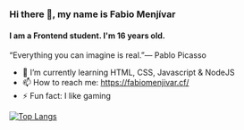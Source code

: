 ### Hi there 👋, my name is Fabio Menjívar
#### I am a Frontend student. I'm 16 years old.
“Everything you can imagine is real.”― Pablo Picasso

- 🌱 I’m currently learning HTML, CSS, Javascript & NodeJS
- 📫 How to reach me: https://fabiomenjivar.cf/
- ⚡ Fun fact: I like gaming 

[![Top Langs](https://github-readme-stats.vercel.app/api/top-langs/?username=Lawkmur&layout=compact)](https://github.com/Lawkmur/github-readme-stats)
